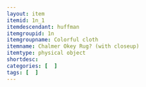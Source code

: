 ```yaml
---
layout: item
itemid: 1n_1
itemdescendant: huffman
itemgroupid: 1n
itemgroupname: Colorful cloth
itemname: Chalmer Okey Rug? (with closeup)
itemtype: physical object
shortdesc: 
categories: [  ]
tags: [  ]
---
```







